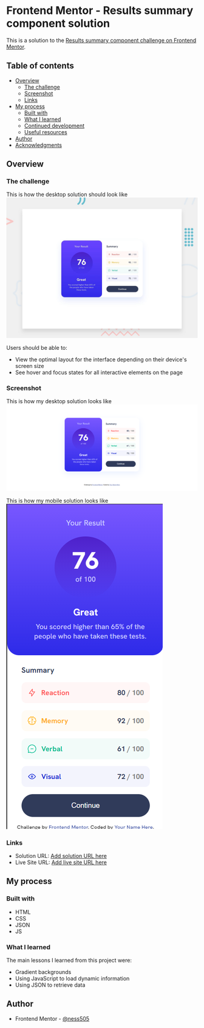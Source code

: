 # Frontend Mentor - Results summary component solution

This is a solution to the [Results summary component challenge on Frontend Mentor](https://www.frontendmentor.io/challenges/results-summary-component-CE_K6s0maV).

## Table of contents

- [Overview](#overview)
  - [The challenge](#the-challenge)
  - [Screenshot](#screenshot)
  - [Links](#links)
- [My process](#my-process)
  - [Built with](#built-with)
  - [What I learned](#what-i-learned)
  - [Continued development](#continued-development)
  - [Useful resources](#useful-resources)
- [Author](#author)
- [Acknowledgments](#acknowledgments)

## Overview

### The challenge
This is how the desktop solution should look like
![Desktop Design](/design/desktop-preview.jpg)

Users should be able to:

- View the optimal layout for the interface depending on their device's screen size
- See hover and focus states for all interactive elements on the page

### Screenshot

This is how my desktop solution looks like 
![Desktop Solution](/design/My_Desktop_Solution.png)

This is how my mobile solution looks like
![Mobile Solution](/design/My_Mobile_Solution.png)

### Links

- Solution URL: [Add solution URL here](https://your-solution-url.com)
- Live Site URL: [Add live site URL here](https://your-live-site-url.com)

## My process

### Built with

- HTML
- CSS
- JSON
- JS

### What I learned

The main lessons I learned from this project were:

- Gradient backgrounds
- Using JavaScript to load dynamic information
- Using JSON to retrieve data

## Author

- Frontend Mentor - [@ness505](https://www.frontendmentor.io/profile/ness505)
